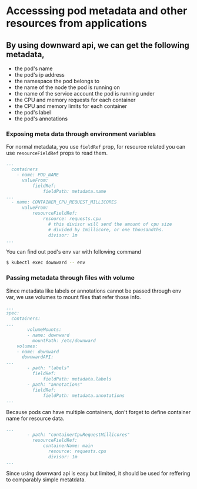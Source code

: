 # Accesssing pod metadata and other resources from applications

## By using downward api, we can get the following metadata,
- the pod's name
- the pod's ip address
- the namespace the pod belongs to
- the name of the node the pod is running on
- the name of the service account the pod is running under
- the CPU and memory requests for each container
- the CPU and memory limits for each container
- the pod's label
- the pod's annotations

### Exposing meta data through environment variables
For normal metadata, you use `fieldRef` prop, for resource related you can use `resourceFieldRef` props to read them.
```yaml
...
  containers
	- name: POD_NAME
	  valueFrom:
		  fieldRef: 
			  fieldPath: metadata.name
...
  - name: CONTAINER_CPU_REQUEST_MILLICORES
	  valueFrom:
		  resourceFieldRef:
			  resource: requests.cpu
				# this divisor will send the amount of cpu size
				# divided by 1millicore, or one thousandths.
				divisor: 1m 
...
```
You can find out pod's env var with following command
```bash
$ kubectl exec downward -- env
```

### Passing metadata through files with volume
Since metadata like labels or annotations cannot be passed through env var, we use volumes to mount files that refer those info.
```yaml
...
spec:
  containers: 
...
		volumeMounts: 
		- name: downward
		  mountPath: /etc/downward
	volumes: 
	- name: downward
	  downwardAPI:
...
		- path: "labels"
		  fieldRef:
			  fieldPath: metadata.labels
		- path: "annotations"
		  fieldRef:
			  fieldPath: metadata.annotations
...
```
Because pods can have multiple containers, don't forget to define container name for resource data.
```yaml
...
		- path: "containerCpuRequestMillicores"
		  resourceFieldRef:
			  containerName: main
				resource: requests.cpu
				divisor: 1m
...
```
Since using downward api is easy but limited, it should be used for reffering to comparably simple metatdata.